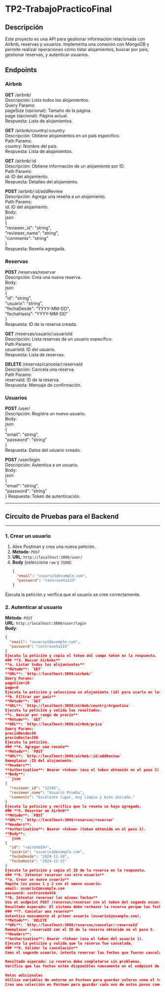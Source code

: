# TP2-TrabajoPracticoFinal

## Descripción

Este proyecto es una API para gestionar información relacionada con Airbnb, reservas y usuarios. 
Implementa una conexión con MongoDB y permite realizar operaciones como listar alojamientos, buscar por país, gestionar reservas, y autenticar usuarios.

## Endpoints  
### Airbnb  
**GET** /airbnb/  
Descripción: Lista todos los alojamientos.  
Query Params:  
pageSize (opcional): Tamaño de la página.  
page (opcional): Página actual.  
Respuesta: Lista de alojamientos.  
  
**GET** /airbnb/country/:country  
Descripción: Obtiene alojamientos en un país específico.  
Path Params:  
country: Nombre del país.  
Respuesta: Lista de alojamientos.  
  
**GET** /airbnb/:id  
Descripción: Obtiene información de un alojamiento por ID.  
Path Params:  
id: ID del alojamiento.  
Respuesta: Detalles del alojamiento. 
  
**POST** /airbnb/:id/addReview  
Descripción: Agrega una reseña a un alojamiento.  
Path Params:  
id: ID del alojamiento.  
Body:  
json  
{  
  "reviewer_id": "string",  
  "reviewer_name": "string",  
  "comments": "string"  
}  
Respuesta: Reseña agregada.  

### Reservas  
**POST** /reservas/reservar  
Descripción: Crea una nueva reserva.  
Body:  
json  
{  
  "id": "string",  
  "usuario": "string",  
  "fechaDesde": "YYYY-MM-DD",  
  "fechaHasta": "YYYY-MM-DD"  
}  
Respuesta: ID de la reserva creada. 
  
**GET** /reservas/usuario/:usuarioId  
Descripción: Lista reservas de un usuario específico.  
Path Params:  
usuarioId: ID del usuario.  
Respuesta: Lista de reservas.
  
**DELETE** /reservas/cancelar/:reservaId  
Descripción: Cancela una reserva.  
Path Params:  
reservaId: ID de la reserva.  
Respuesta: Mensaje de confirmación.  
  
### Usuarios  
**POST** /user/  
Descripción: Registra un nuevo usuario.  
Body:  
json  
{  
  "email": "string",  
  "password": "string"  
}  
Respuesta: Datos del usuario creado.  
  
**POST** /user/login  
Descripción: Autentica a un usuario.  
Body:  
json  
{  
  "email": "string",  
  "password": "string"  
} 
Respuesta: Token de autenticación.  
  
----------------------------------------------------------------------------------------------------------  

## Circuito de Pruebas para el Backend

---

### **1. Crear un usuario**
1. Abre Postman y crea una nueva petición.  
2. **Método**: `POST`  
3. **URL**: `http://localhost:3000/user/`  
4. **Body** (selecciona `raw` y `JSON`):  
   ```json
   {  
     "email": "usuario1@example.com",  
     "password": "contraseña123"  
   }  
Ejecuta la petición y verifica que el usuario se cree correctamente.  
### **2. Autenticar al usuario**  
**Método**: `POST`  
**URL**: `http://localhost:3000/user/login`  
**Body**:  
```json  
{  
  "email": "usuario1@example.com",  
  "password": "contraseña123"  
}  
Ejecuta la petición y copia el token del campo token en la respuesta.  
### **3. Buscar Airbnbs**  
**a. Listar todos los alojamientos**  
**Método**: `GET`  
**URL**: `http://localhost:3000/airbnb/`  
Query Params:  
pageSize=10  
page=0  
Ejecuta la petición y selecciona un alojamiento (id) para usarlo en los pasos siguientes.  
**b. Filtrar por país**  
**Método**: `GET`  
**URL**: `http://localhost:3000/airbnb/country/Argentina`  
Ejecuta la petición y valida los resultados.  
**c. Buscar por rango de precio**  
**Método**: `GET`  
**URL**: `http://localhost:3000/airbnb/price`  
Query Params:  
precioDesde=50  
precioHasta=200  
Ejecuta la petición.  
### **4. Agregar una reseña**  
**Método**: `POST`  
**URL**: `http://localhost:3000/airbnb/:id/addReview`  
Reemplazar :ID del alojamiento.  
**Headers**:  
**Authorization**: Bearer <token> (usa el token obtenido en el paso 2).  
**Body**:  
```json  
{  
  "reviewer_id": "12345",  
  "reviewer_name": "Usuario Prueba",  
  "comments": "Excelente lugar, muy limpio y bien ubicado."  
}  
Ejecuta la petición y verifica que la reseña se haya agregado.  
### **5. Reservar un Airbnb**   
**Método**: `POST`  
**URL**: `http://localhost:3000/reservas/reservar`  
**Headers**:  
**Authorization**: Bearer <token> (token obtenido en el paso 2).  
**Body**:  
```json  
{  
  "id": "<airbnbId>",  
  "usuario": "usuario1@example.com",  
  "fechaDesde": "2024-12-10",  
  "fechaHasta": "2024-12-15"  
}  
Ejecuta la petición y copia el ID de la reserva en la respuesta.  
### **6. Intentar reservar con otro usuario**  
**a. Crear un nuevo usuario**  
Repite los pasos 1 y 2 con el nuevo usuario:  
email: usuario2@example.com  
password: contraseña456  
**b. Intentar reservar las mismas fechas**  
Usa el endpoint POST /reservas/reservar con el token del segundo usuario y las mismas fechas que el primer usuario.  
Resultado esperado: El sistema debe rechazar la reserva porque las fechas se superponen.  
### **7. Cancelar una reserva**  
Autentica nuevamente al primer usuario (usuario1@example.com).  
**Método**: `DELETE`  
**URL**: `http://localhost:3000/reservas/cancelar/:reservaId`  
Reemplazar :reservaId con el ID de la reserva obtenida en el paso 5.  
**Headers**:  
**Authorization**: Bearer <token> (usa el token del usuario 1).  
Ejecuta la petición y valida que la reserva fue cancelada.  
### **8. Validar la cancelación**  
Como el segundo usuario, intenta reservar las fechas que fueron canceladas.  
  
Resultado esperado: La reserva debe completarse sin problemas.
Verifica que las fechas estén disponibles nuevamente en el endpoint de reservas.
  
Notas adicionales  
Utiliza variables de entorno en Postman para guardar valores como el token ({{token}}), el ID del alojamiento ({{airbnbId}}), y el ID de la reserva ({{reservaId}}).  
Crea una colección en Postman para guardar cada uno de estos pasos como una solicitud independiente. Esto facilitará el flujo de pruebas.

